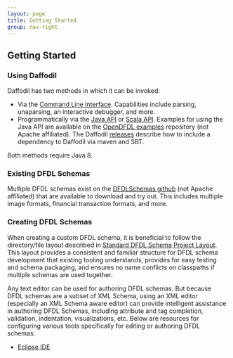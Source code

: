 ```yaml
---
layout: page
title: Getting Started
group: nav-right
---
```

<!--
{% comment %}
Licensed to the Apache Software Foundation (ASF) under one or more
contributor license agreements.  See the NOTICE file distributed with
this work for additional information regarding copyright ownership.
The ASF licenses this file to you under the Apache License, Version 2.0
(the "License"); you may not use this file except in compliance with
the License.  You may obtain a copy of the License at

http://www.apache.org/licenses/LICENSE-2.0

Unless required by applicable law or agreed to in writing, software
distributed under the License is distributed on an "AS IS" BASIS,
WITHOUT WARRANTIES OR CONDITIONS OF ANY KIND, either express or implied.
See the License for the specific language governing permissions and
limitations under the License.
{% endcomment %}
-->

## Getting Started

### Using Daffodil

Daffodil has two methods in which it can be invoked:

* Via the [Command Line Interface](/cli). Capabilities include parsing, unaparsing, an interactive debugger, and more.
* Programmatically via the [Java API](/docs/latest/javadoc) or [Scala API](/docs/latest/scaladoc). Examples for using the Java API are available on the [OpenDFDL examples](https://github.com/OpenDFDL/examples.git) repository (not Apache affiliated). The Daffodil [releases](/releases) describe how to include a dependency to Daffodil via maven and SBT.

Both methods require Java 8.

### Existing DFDL Schemas

Multiple DFDL schemas exist on the [DFDLSchemas github](https://github.com/DFDLSchemas) (not Apache affiliated) that are available to download and try out. This includes multiple image formats, financial transaction formats, and more.

### Creating DFDL Schemas

When creating a custom DFDL schema, it is beneficial to follow the directory/file layout described in [Standard DFDL Schema Project Layout](/dfdl-layout). This layout provides a consistent and familiar structure for DFDL schema development that existing tooling understands, provides for easy testing and schema packaging, and ensures no name conflicts on classpaths if multiple schemas are used together.

Any text editor can be used for authoring DFDL schemas. But because DFDL schemas are a subset of XML Schema, using an XML editor (especially an XML Schema aware editor) can provide intelligent assistance in authoring DFDL Schemas, including attribute and tag completion, validation, indentation, visualizations, etc. Below are resources for configuring various tools specifically for editing or authoring DFDL schemas.

 * [Eclipse IDE](/eclipse-configuration)


